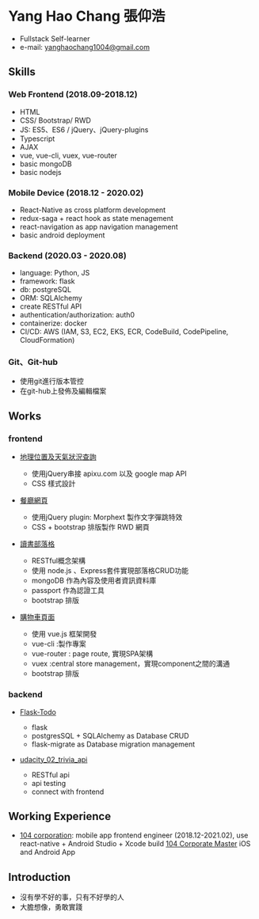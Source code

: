 # Yang Hao Chang 張仰浩
* Fullstack Self-learner
* e-mail: yanghaochang1004@gmail.com

## Skills

### Web Frontend (2018.09-2018.12)
* HTML
* CSS/ Bootstrap/ RWD
* JS: ES5、ES6 / jQuery、jQuery-plugins
* Typescript
* AJAX
* vue, vue-cli, vuex, vue-router
* basic mongoDB
* basic nodejs

### Mobile Device (2018.12 - 2020.02)
* React-Native as cross platform development
* redux-saga + react hook as state menagement
* react-navigation as app navigation management
* basic android deployment

### Backend (2020.03 - 2020.08)
* language: Python, JS
* framework: flask
* db: postgreSQL
* ORM: SQLAlchemy
* create RESTful API
* authentication/authorization: auth0
* containerize: docker
* CI/CD: AWS (IAM, S3, EC2, EKS, ECR, CodeBuild, CodePipeline, CloudFormation)

### Git、Git-hub
* 使用git進行版本管控
* 在git-hub上發佈及編輯檔案

## Works

### frontend
* <a href="https://powerful-bayou-16780.herokuapp.com" target="_blank">地理位置及天氣狀況查詢</a>

  - 使用jQuery串接 apixu.com 以及 google map API
  - CSS 樣式設計

* <a href="https://tranquil-tundra-18899.herokuapp.com" target="_blank">餐廳網頁</a>

  - 使用jQuery plugin: Morphext 製作文字彈跳特效
  - CSS + bootstrap 排版製作 RWD 網頁
  
* <a href="https://sheltered-dawn-54649.herokuapp.com/blogs">讀書部落格</a>

  - RESTful概念架構
  - 使用 node.js 、Express套件實現部落格CRUD功能
  - mongoDB 作為內容及使用者資訊資料庫
  - passport 作為認證工具
  - bootstrap 排版
  
* <a href="http://vue-js-deployment.s3-website-us-east-1.amazonaws.com" target="_blank">購物車頁面</a>
  - 使用 vue.js 框架開發
  - vue-cli :製作專案
  - vue-router : page route, 實現SPA架構
  - vuex :central store management，實現component之間的溝通
  - bootstrap 排版

### backend

* [Flask-Todo](https://github.com/yanghaochang104/Flask-Todo)
  - flask
  - postgresSQL + SQLAlchemy as Database CRUD
  - flask-migrate as Database migration management

* [udacity_02_trivia_api](https://github.com/yanghaochang104/udacity_02_trivia_api)
  - RESTful api
  - api testing
  - connect with frontend

## Working Experience
- [104 corporation](https://corp.104.com.tw/): mobile app frontend engineer (2018.12-2021.02), use react-native + Android Studio + Xcode build [104 Corporate Master](https://marketing.pro.104.com.tw/psc/attendance.html) iOS and Android App

## Introduction

* 沒有學不好的事，只有不好學的人
* 大膽想像，勇敢實踐
